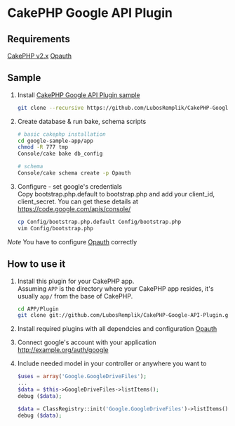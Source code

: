 CakePHP Google API Plugin
=========================

Requirements
------------
[CakePHP v2.x](https://github.com/cakephp/cakephp)
[Opauth](https://github.com/LubosRemplik/cakephp-opauth)

Sample
------
1.  Install [CakePHP Google API Plugin sample](https://github.com/LubosRemplik/CakePHP-Google-API-Plugin-sample)

	```bash
	git clone --recursive https://github.com/LubosRemplik/CakePHP-Google-API-Plugin-sample.git google-sample-app
	```

2.  Create database & run bake, schema scripts

	```bash
	# basic cakephp installation
	cd google-sample-app/app
	chmod -R 777 tmp
	Console/cake bake db_config

	# schema
	Console/cake schema create -p Opauth
	```

3.  Configure - set google's credentials  
	Copy bootstrap.php.default to bootstrap.php and add your client_id, client_secret. 
	You can get these details at https://code.google.com/apis/console/

	```bash
	cp Config/bootstrap.php.default Config/bootstrap.php
	vim Config/bootstrap.php
	```

*Note* You have to configure [Opauth](https://github.com/LubosRemplik/cakephp-opauth) correctly


How to use it
-------------
1.	Install this plugin for your CakePHP app.   
	Assuming `APP` is the directory where your CakePHP app resides, it's usually `app/` from the base of CakePHP.

	```bash
	cd APP/Plugin
	git clone git://github.com/LubosRemplik/CakePHP-Google-API-Plugin.git Google
	```

2.  Install required plugins with all dependcies and configuration
	[Opauth](https://github.com/LubosRemplik/cakephp-opauth)

3.  Connect google's account with your application http://example.org/auth/google

4.  Include needed model in your controller or anywhere you want to

	```php
	$uses = array('Google.GoogleDriveFiles');
	...
	$data = $this->GoogleDriveFiles->listItems();
	debug ($data);
	```

	```php
	$data = ClassRegistry::init('Google.GoogleDriveFiles')->listItems();
	debug ($data);
	```
